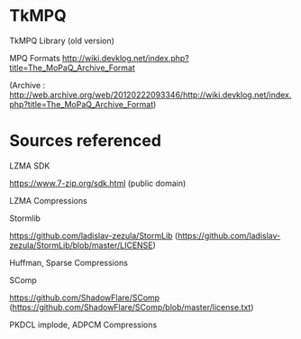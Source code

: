 # TkMPQ
TkMPQ Library (old version)


MPQ Formats
http://wiki.devklog.net/index.php?title=The_MoPaQ_Archive_Format

(Archive : http://web.archive.org/web/20120222093346/http://wiki.devklog.net/index.php?title=The_MoPaQ_Archive_Format)


# Sources referenced

LZMA SDK

https://www.7-zip.org/sdk.html
(public domain)

LZMA Compressions

Stormlib

https://github.com/ladislav-zezula/StormLib
(https://github.com/ladislav-zezula/StormLib/blob/master/LICENSE)

Huffman, Sparse Compressions

SComp

https://github.com/ShadowFlare/SComp
(https://github.com/ShadowFlare/SComp/blob/master/license.txt)

PKDCL implode, ADPCM Compressions
